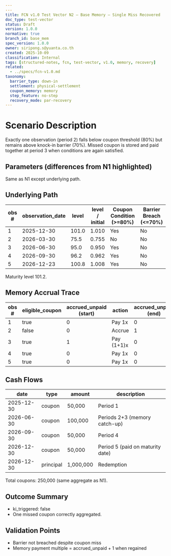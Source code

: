 ```yaml
---
---
title: FCN v1.0 Test Vector N2 – Base Memory – Single Miss Recovered
doc_type: test-vector
status: Draft
version: 1.0.0
normative: true
branch_id: base_mem
spec_version: 1.0.0
owner: siripong.s@yuanta.co.th
created: 2025-10-09
classification: Internal
tags: [structured-notes, fcn, test-vector, v1.0, memory, recovery]
related:
  - ../specs/fcn-v1.0.md
taxonomy:
  barrier_type: down-in
  settlement: physical-settlement
  coupon_memory: memory
  step_feature: no-step
  recovery_mode: par-recovery
---
```


# Scenario Description
Exactly one observation (period 2) falls below coupon threshold (80%) but remains above knock-in barrier (70%). Missed coupon is stored and paid together at period 3 when conditions are again satisfied.

## Parameters (differences from N1 highlighted)
Same as N1 except underlying path.

## Underlying Path
| obs # | observation_date | level | level / initial | Coupon Condition (>=80%) | Barrier Breach (<=70%) |
|-------|------------------|-------|------------------|--------------------------|------------------------|
| 1 | 2025-12-30 | 101.0 | 1.010 | Yes | No |
| 2 | 2026-03-30 | 75.5  | 0.755 | No  | No |
| 3 | 2026-06-30 | 95.0  | 0.950 | Yes | No |
| 4 | 2026-09-30 | 96.2  | 0.962 | Yes | No |
| 5 | 2026-12-23 | 100.8 | 1.008 | Yes | No |

Maturity level 101.2.

## Memory Accrual Trace
| obs # | eligible_coupon | accrued_unpaid (start) | action | accrued_unpaid (end) | coupon_paid |
|-------|-----------------|------------------------|--------|----------------------|-------------|
| 1 | true  | 0 | Pay 1x | 0 | 50,000 |
| 2 | false | 0 | Accrue | 1 | 0 |
| 3 | true  | 1 | Pay (1+1)x | 0 | 100,000 |
| 4 | true  | 0 | Pay 1x | 0 | 50,000 |
| 5 | true  | 0 | Pay 1x | 0 | 50,000 |

## Cash Flows
| date | type | amount | description |
|------|------|--------|-------------|
| 2025-12-30 | coupon | 50,000 | Period 1 |
| 2026-06-30 | coupon | 100,000 | Periods 2+3 (memory catch-up) |
| 2026-09-30 | coupon | 50,000 | Period 4 |
| 2026-12-30 | coupon | 50,000 | Period 5 (paid on maturity date) |
| 2026-12-30 | principal | 1,000,000 | Redemption |

Total coupons: 250,000 (same aggregate as N1).

## Outcome Summary
- ki_triggered: false
- One missed coupon correctly aggregated.

## Validation Points
- Barrier not breached despite coupon miss
- Memory payment multiple = accrued_unpaid + 1 when regained
